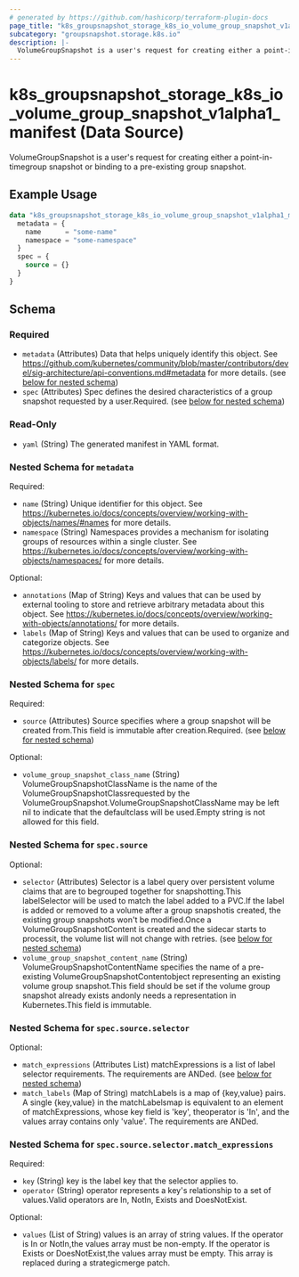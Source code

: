 ```yaml
---
# generated by https://github.com/hashicorp/terraform-plugin-docs
page_title: "k8s_groupsnapshot_storage_k8s_io_volume_group_snapshot_v1alpha1_manifest Data Source - terraform-provider-k8s"
subcategory: "groupsnapshot.storage.k8s.io"
description: |-
  VolumeGroupSnapshot is a user's request for creating either a point-in-timegroup snapshot or binding to a pre-existing group snapshot.
---
```


# k8s_groupsnapshot_storage_k8s_io_volume_group_snapshot_v1alpha1_manifest (Data Source)

VolumeGroupSnapshot is a user's request for creating either a point-in-timegroup snapshot or binding to a pre-existing group snapshot.

## Example Usage

```terraform
data "k8s_groupsnapshot_storage_k8s_io_volume_group_snapshot_v1alpha1_manifest" "example" {
  metadata = {
    name      = "some-name"
    namespace = "some-namespace"
  }
  spec = {
    source = {}
  }
}
```

<!-- schema generated by tfplugindocs -->
## Schema

### Required

- `metadata` (Attributes) Data that helps uniquely identify this object. See https://github.com/kubernetes/community/blob/master/contributors/devel/sig-architecture/api-conventions.md#metadata for more details. (see [below for nested schema](#nestedatt--metadata))
- `spec` (Attributes) Spec defines the desired characteristics of a group snapshot requested by a user.Required. (see [below for nested schema](#nestedatt--spec))

### Read-Only

- `yaml` (String) The generated manifest in YAML format.

<a id="nestedatt--metadata"></a>
### Nested Schema for `metadata`

Required:

- `name` (String) Unique identifier for this object. See https://kubernetes.io/docs/concepts/overview/working-with-objects/names/#names for more details.
- `namespace` (String) Namespaces provides a mechanism for isolating groups of resources within a single cluster. See https://kubernetes.io/docs/concepts/overview/working-with-objects/namespaces/ for more details.

Optional:

- `annotations` (Map of String) Keys and values that can be used by external tooling to store and retrieve arbitrary metadata about this object. See https://kubernetes.io/docs/concepts/overview/working-with-objects/annotations/ for more details.
- `labels` (Map of String) Keys and values that can be used to organize and categorize objects. See https://kubernetes.io/docs/concepts/overview/working-with-objects/labels/ for more details.


<a id="nestedatt--spec"></a>
### Nested Schema for `spec`

Required:

- `source` (Attributes) Source specifies where a group snapshot will be created from.This field is immutable after creation.Required. (see [below for nested schema](#nestedatt--spec--source))

Optional:

- `volume_group_snapshot_class_name` (String) VolumeGroupSnapshotClassName is the name of the VolumeGroupSnapshotClassrequested by the VolumeGroupSnapshot.VolumeGroupSnapshotClassName may be left nil to indicate that the defaultclass will be used.Empty string is not allowed for this field.

<a id="nestedatt--spec--source"></a>
### Nested Schema for `spec.source`

Optional:

- `selector` (Attributes) Selector is a label query over persistent volume claims that are to begrouped together for snapshotting.This labelSelector will be used to match the label added to a PVC.If the label is added or removed to a volume after a group snapshotis created, the existing group snapshots won't be modified.Once a VolumeGroupSnapshotContent is created and the sidecar starts to processit, the volume list will not change with retries. (see [below for nested schema](#nestedatt--spec--source--selector))
- `volume_group_snapshot_content_name` (String) VolumeGroupSnapshotContentName specifies the name of a pre-existing VolumeGroupSnapshotContentobject representing an existing volume group snapshot.This field should be set if the volume group snapshot already exists andonly needs a representation in Kubernetes.This field is immutable.

<a id="nestedatt--spec--source--selector"></a>
### Nested Schema for `spec.source.selector`

Optional:

- `match_expressions` (Attributes List) matchExpressions is a list of label selector requirements. The requirements are ANDed. (see [below for nested schema](#nestedatt--spec--source--selector--match_expressions))
- `match_labels` (Map of String) matchLabels is a map of {key,value} pairs. A single {key,value} in the matchLabelsmap is equivalent to an element of matchExpressions, whose key field is 'key', theoperator is 'In', and the values array contains only 'value'. The requirements are ANDed.

<a id="nestedatt--spec--source--selector--match_expressions"></a>
### Nested Schema for `spec.source.selector.match_expressions`

Required:

- `key` (String) key is the label key that the selector applies to.
- `operator` (String) operator represents a key's relationship to a set of values.Valid operators are In, NotIn, Exists and DoesNotExist.

Optional:

- `values` (List of String) values is an array of string values. If the operator is In or NotIn,the values array must be non-empty. If the operator is Exists or DoesNotExist,the values array must be empty. This array is replaced during a strategicmerge patch.
